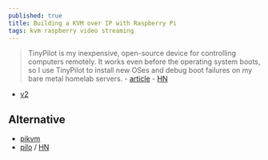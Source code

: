 ```yaml
---
published: true
title: Building a KVM over IP with Raspberry Pi
tags: kvm raspberry video streaming
---
```

> TinyPilot is my inexpensive, open-source device for controlling computers remotely. It works even before the operating system boots, so I use TinyPilot to install new OSes and debug boot failures on my bare metal homelab servers. - [article](https://mtlynch.io/tinypilot/) - [HN](https://news.ycombinator.com/item?id=23927380)

- [v2](https://tinypilotkvm.com/blog/v2-design)

## Alternative
- [pikvm](https://github.com/pikvm/pikvm)
- [pilo](https://zach.bloomqu.ist/blog/2020/08/pilo-raspberry-pi-lights-out-management.html) / [HN](https://news.ycombinator.com/item?id=24232066)
